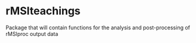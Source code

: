 # rMSIteachings
 Package that will contain functions for the analysis and post-processing of rMSIproc output data
